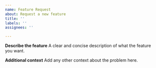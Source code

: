 ```yaml
---
name: Feature Request
about: Request a new feature
title: ''
labels: ''
assignees: ''

---
```


**Describe the feature**
A clear and concise description of what the feature you want.

**Additional context**
Add any other context about the problem here.
